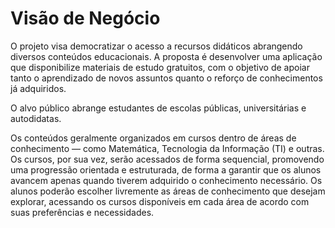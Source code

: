# Visão de Negócio
<p>
O projeto visa democratizar o acesso a recursos didáticos abrangendo diversos conteúdos educacionais. A proposta é desenvolver uma aplicação que disponibilize materiais de estudo gratuitos, com o objetivo de apoiar tanto o aprendizado de novos assuntos quanto o reforço de conhecimentos já adquiridos.
</p>
<p>
 O alvo público abrange estudantes de escolas públicas, universitárias e autodidatas.
</p>
<p>
Os conteúdos geralmente organizados em cursos dentro de áreas de conhecimento — como Matemática, Tecnologia da Informação (TI) e outras. Os cursos, por sua vez, serão acessados ​​de forma sequencial, promovendo uma progressão orientada e estruturada, de forma a garantir que os alunos avancem apenas quando tiverem adquirido o conhecimento necessário. Os alunos poderão escolher livremente as áreas de conhecimento que desejam explorar, acessando os cursos disponíveis em cada área de acordo com suas preferências e necessidades.
</p>